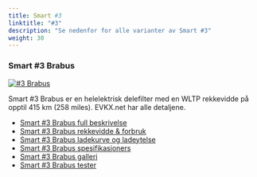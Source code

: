 ```yaml
---
title: Smart #3
linktitle: "#3"
description: "Se nedenfor for alle varianter av Smart #3"
weight: 30
---
```

### Smart #3 Brabus

<a href="hash3_brabus/"><img src="https://media.evkx.net/multimedia/models/smart/hash3/hash3_brabus/main_1_st.jpg" class="img-fluid" alt="#3 Brabus" ></a>

Smart #3 Brabus er en helelektrisk delefilter med en WLTP rekkevidde på opptil 415 km (258 miles). EVKX.net har alle detaljene. 

- [Smart #3 Brabus full beskrivelse](hash3_brabus/)
- [Smart #3 Brabus rekkevidde & forbruk](hash3_brabus/rangeandconsumption/)
- [Smart #3 Brabus ladekurve og ladeytelse](hash3_brabus/chargingcurve/)
- [Smart #3 Brabus spesifikasjoners](hash3_brabus/specifications/)
- [Smart #3 Brabus galleri](hash3_brabus/gallery/)
- [Smart #3 Brabus tester](hash3_brabus/reviews/)

